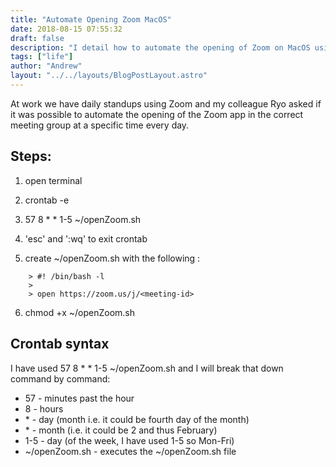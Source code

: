 ```yaml
---
title: "Automate Opening Zoom MacOS"
date: 2018-08-15 07:55:32
draft: false
description: "I detail how to automate the opening of Zoom on MacOS using crontab."
tags: ["life"]
author: "Andrew"
layout: "../../layouts/BlogPostLayout.astro"
---
```


At work we have daily standups using Zoom and my colleague Ryo asked if it was possible to automate the opening of the Zoom app in the correct meeting group at a specific time every day.

## Steps:

1.  open terminal
2.  crontab -e
3.  57 8 \* \* 1-5 ~/openZoom.sh

4.  'esc' and ':wq' to exit crontab
5.  create ~/openZoom.sh with the following :

```
    > #! /bin/bash -l
    >
    > open https://zoom.us/j/<meeting-id>
```

6.  chmod +x ~/openZoom.sh

## Crontab syntax

I have used 57 8 \* \* 1-5 ~/openZoom.sh and I will break that down command by command:

- 57 - minutes past the hour
- 8 - hours
- \* - day (month i.e. it could be fourth day of the month)
- \* - month (i.e. it could be 2 and thus February)
- 1-5 - day (of the week, I have used 1-5 so Mon-Fri)
- ~/openZoom.sh - executes the ~/openZoom.sh file
